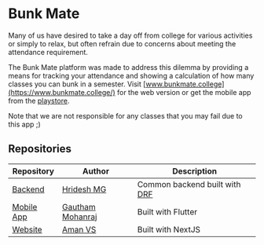 # Bunk Mate
Many of us have desired to take a day off from college for various activities or simply to relax, but often refrain due to concerns about meeting the attendance requirement. 

The Bunk Mate platform was made to address this dilemma by providing a means for tracking your attendance and showing a calculation of how many classes you can bunk in a semester. Visit [www.bunkmate.college](https://www.bunkmate.college/) for the web version or get the mobile app from the [playstore](https://play.google.com/store/apps/details?id=college.bunkmate).

Note that we are not responsible for any classes that you may fail due to this app ;)

## Repositories
| Repository  | Author | Description | 
| ------------- | -------------- |------------ |
| [Backend](https://github.com/Bunk-Mate/backend)  |[Hridesh MG](https://github.com/hrideshmg)| Common backend built with [DRF](https://www.django-rest-framework.org/)  |
| [Mobile App](https://github.com/Bunk-Mate/Mobile-App)  | [Gautham Mohanraj](https://github.com/angrezichatterbox) | Built with Flutter  |
| [Website](https://github.com/Bunk-Mate/Website)  | [Aman VS](https://github.com/amansxcalibur) |Built with NextJS  |

